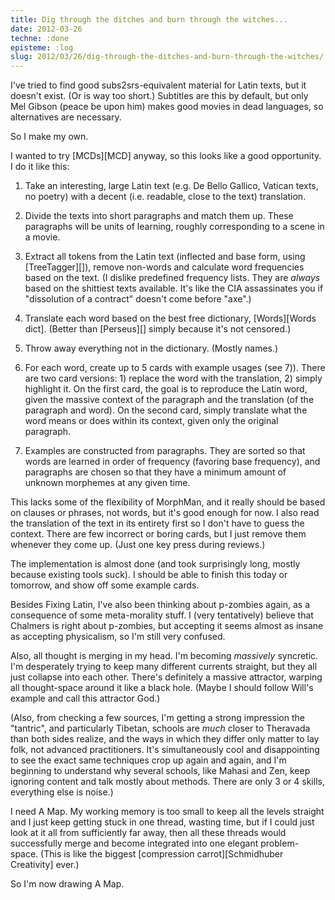```yaml
---
title: Dig through the ditches and burn through the witches...
date: 2012-03-26
techne: :done
episteme: :log
slug: 2012/03/26/dig-through-the-ditches-and-burn-through-the-witches/
---
```


I've tried to find good subs2srs-equivalent material for Latin texts, but it doesn't exist. (Or is way too short.) Subtitles are this by default, but only Mel Gibson (peace be upon him) makes good movies in dead languages, so alternatives are necessary.

So I make my own.

I wanted to try [MCDs][MCD] anyway, so this looks like a good opportunity. I do it like this:

1. Take an interesting, large Latin text (e.g. De Bello Gallico, Vatican texts, no poetry) with a decent (i.e. readable, close to the text) translation.

2. Divide the texts into short paragraphs and match them up. These paragraphs will be units of learning, roughly corresponding to a scene in a movie.

3. Extract all tokens from the Latin text (inflected and base form, using [TreeTagger][]), remove non-words and calculate word frequencies based on the text. (I dislike predefined frequency lists. They are *always* based on the shittiest texts available. It's like the CIA assassinates you if "dissolution of a contract" doesn't come before "axe".)

4. Translate each word based on the best free dictionary, [Words][Words dict]. (Better than [Perseus][] simply because it's not censored.)

5. Throw away everything not in the dictionary. (Mostly names.)

6. For each word, create up to 5 cards with example usages (see 7)). There are two card versions: 1) replace the word with the translation, 2) simply highlight it. On the first card, the goal is to reproduce the Latin word, given the massive context of the paragraph and the translation (of the paragraph and word). On the second card, simply translate what the word means or does within its context, given only the original paragraph.

7. Examples are constructed from paragraphs. They are sorted so that words are learned in order of frequency (favoring base frequency), and paragraphs are chosen so that they have a minimum amount of unknown morphemes at any given time.

This lacks some of the flexibility of MorphMan, and it really should be based on clauses or phrases, not words, but it's good enough for now. I also read the translation of the text in its entirety first so I don't have to guess the context. There are few incorrect or boring cards, but I just remove them whenever they come up. (Just one key press during reviews.)

The implementation is almost done (and took surprisingly long, mostly because existing tools suck). I should be able to finish this today or tomorrow, and show off some example cards.

Besides Fixing Latin, I've also been thinking about p-zombies again, as a consequence of some meta-morality stuff. I (very tentatively) believe that Chalmers is right about p-zombies, but accepting it seems almost as insane as accepting physicalism, so I'm still very confused.

Also, all thought is merging in my head. I'm becoming *massively* syncretic. I'm desperately trying to keep many different currents straight, but they all just collapse into each other. There's definitely a massive attractor, warping all thought-space around it like a black hole. (Maybe I should follow Will's example and call this attractor God.)

(Also, from checking a few sources, I'm getting a strong impression the "tantric", and particularly Tibetan, schools are *much* closer to Theravada than both sides realize, and the ways in which they differ only matter to lay folk, not advanced practitioners. It's simultaneously cool and disappointing to see the exact same techniques crop up again and again, and I'm beginning to understand why several schools, like Mahasi and Zen, keep ignoring content and talk mostly about methods. There are only 3 or 4 skills, everything else is noise.)

I need A Map. My working memory is too small to keep all the levels straight and I just keep getting stuck in one thread, wasting time, but if I could just look at it all from sufficiently far away, then all these threads would successfully merge and become integrated into one elegant problem-space. (This is like the biggest [compression carrot][Schmidhuber Creativity] ever.)

So I'm now drawing A Map.

